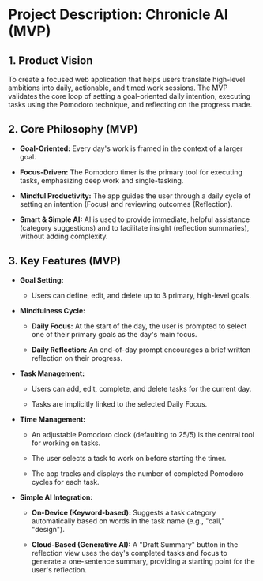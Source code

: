 # Project Description: Chronicle AI (MVP)

## 1. Product Vision

To create a focused web application that helps users translate high-level ambitions into daily, actionable, and timed work sessions. The MVP validates the core loop of setting a goal-oriented daily intention, executing tasks using the Pomodoro technique, and reflecting on the progress made.

## 2. Core Philosophy (MVP)

- **Goal-Oriented:** Every day's work is framed in the context of a larger goal.
    
- **Focus-Driven:** The Pomodoro timer is the primary tool for executing tasks, emphasizing deep work and single-tasking.
    
- **Mindful Productivity:** The app guides the user through a daily cycle of setting an intention (Focus) and reviewing outcomes (Reflection).
    
- **Smart & Simple AI:** AI is used to provide immediate, helpful assistance (category suggestions) and to facilitate insight (reflection summaries), without adding complexity.
    

## 3. Key Features (MVP)

- **Goal Setting:**
    
    - Users can define, edit, and delete up to 3 primary, high-level goals.
        
- **Mindfulness Cycle:**
    
    - **Daily Focus:** At the start of the day, the user is prompted to select one of their primary goals as the day's main focus.
        
    - **Daily Reflection:** An end-of-day prompt encourages a brief written reflection on their progress.
        
- **Task Management:**
    
    - Users can add, edit, complete, and delete tasks for the current day.
        
    - Tasks are implicitly linked to the selected Daily Focus.
        
- **Time Management:**
    
    - An adjustable Pomodoro clock (defaulting to 25/5) is the central tool for working on tasks.
        
    - The user selects a task to work on before starting the timer.
        
    - The app tracks and displays the number of completed Pomodoro cycles for each task.
        
- **Simple AI Integration:**
    
    - **On-Device (Keyword-based):** Suggests a task category automatically based on words in the task name (e.g., "call," "design").
        
    - **Cloud-Based (Generative AI):** A "Draft Summary" button in the reflection view uses the day's completed tasks and focus to generate a one-sentence summary, providing a starting point for the user's reflection.